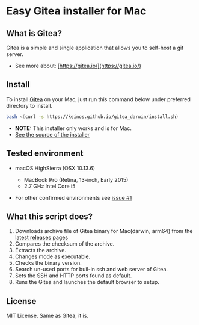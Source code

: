 # Easy Gitea installer for Mac

## What is Gitea?

Gitea is a simple and single application that allows you to self-host a git server.

- See more about: [https://gitea.io/](https://gitea.io/)

## Install

To install [Gitea](https://gitea.io/) on your Mac, just run this command below under preferred directory to install.

```bash
bash <(curl -s https://keinos.github.io/gitea_darwin/install.sh)
```

- **NOTE:** This installer only works and is for Mac.
- [See the source of the installer](https://github.com/KEINOS/gitea_darwin/blob/master/install.sh)

## Tested environment

- macOS HighSierra (OSX 10.13.6)
    - MacBook Pro (Retina, 13-inch, Early 2015)
    - 2.7 GHz Intel Core i5

- For other confirmed environments see [issue #1](https://github.com/KEINOS/gitea_darwin/issues/1)


## What this script does?

1. Downloads archive file of Gitea binary for Mac(darwin, arm64) from the [latest releases pages](https://github.com/go-gitea/gitea/releases)
2. Compares the checksum of the archive.
3. Extracts the archive.
4. Changes mode as executable.
5. Checks the binary version.
6. Search un-used ports for buil-in ssh and web server of Gitea.
7. Sets the SSH and HTTP ports found as default.
8. Runs the Gitea and launches the default browser to setup.

## License

MIT License. Same as Gitea, it is.